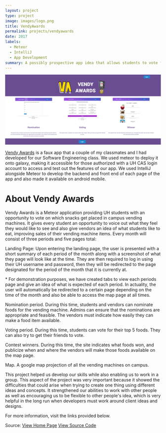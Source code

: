 ```yaml
---
layout: project
type: project
image: images/logo.png
title: VendyAwards
permalink: projects/vendyawards
date: 2017
labels:
  - Meteor
  - IntelliJ
  - App Development
summary: A possibly prospective app idea that allows students to vote for what they would like to see in the UH vending machines every month.
---
```



<img class="ui image" src="../images/VAlanding.png" >
<br>
<p>
  <a href="https://vendyawards.meteorapp.com/">Vendy Awards</a> is a faux app that a couple of my classmates and I had developed for our Software Engineering class. We used meteor to deploy it onto galaxy, making it accessible for those authorized with a UH CAS login account to access and test out the features of our app. We used IntelliJ alongside Meteor to develop the backend and front end of each page of the app and also made it available on android mobile.
</p>

<h1>About Vendy Awards</h1>

<p>
Vendy Awards is a Meteor application providing UH students with an opportunity to vote on which snacks get placed in campus vending machines. It gives every student an opportunity to voice out what they feel they would like to see and also give vendors an idea of what students like to eat, improving sales of their vending machine items. Every month will consist of three periods and five pages total:
</p>

<p>
Landing Page: Upon entering the landing page, the user is presented with a short summary of each period of the month along with a screenshot of what they page will look like at the time. They are then required to log in using their UH username and password, then they will be redirected to the page designated for the period of the month that it is currently at. 
</p>

<p>
* For demonstration purposes, we have created tabs to view each periods page and give an idea of what is expected of each period. In actuality, the user will automatically be redirected to a certain page depending on the time of the month and also be able to access the map page at all times.
</p>

<p>
Nomination period. During this time, students and vendors can nominate foods for the vending machine. Admins can ensure that the nominations are appropriate and feasible. The vendors must indicate how easily they can make a food item available.
</p>

<p>
Voting period. During this time, students can vote for their top 5 foods. They can also try to get their friends to vote.
</p>

<p>
Contest winners. During this time, the site indicates what foods won, and publicize when and where the vendors will make those foods available on the map page.
</p>

<p>
Map. A google map projection of all the vending machines on campus.
</p>

<p>
This project helped us develop our skills while also enabling us to work in a group. This aspect of the project was very important because it showed the difficulties that could arise when trying to create one thing using different ideas and concepts. It strengthened our abilities to work with other people as well as encouraging us to be flexible to other people's idea, which is very helpful in the long run when developers must work around client ideas and designs.
</p>

</p>
For more information, visit the links provided below.
</p>

Source: 
  <a href="https://vendyawards.github.io"><i class="github alternate icon"></i>View Home Page</a>
  <a href="https://github.com/vendyawards/vendyawards"><i class="github square icon"></i>View Source Code</a>
